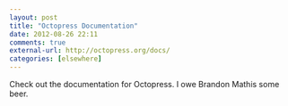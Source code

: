 ```yaml
---
layout: post
title: "Octopress Documentation"
date: 2012-08-26 22:11
comments: true
external-url: http://octopress.org/docs/
categories: [elsewhere]
---
```

Check out the documentation for Octopress. I owe Brandon Mathis some beer.